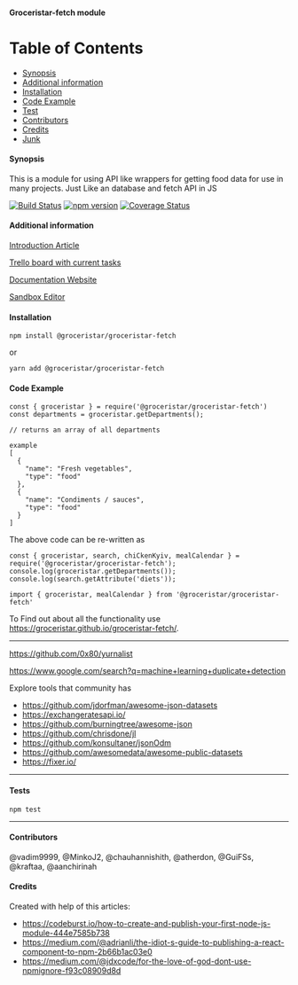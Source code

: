 #### Groceristar-fetch module

Table of Contents
=================

 * [Synopsis](#synopsis)
 * [Additional information](#additional-information)
 * [Installation](#installation)
 * [Code Example](#code-example)
 * [Test](#tests)
 * [Contributors](#contributors)
 * [Credits](#credits)
 * [Junk](#junk)



#### Synopsis
  This is a module for using API like wrappers for getting food data for use in many projects. Just Like an database and fetch API in JS

[![Build Status](https://travis-ci.org/GroceriStar/groceristar-fetch.svg?branch=master)](https://travis-ci.org/GroceriStar/groceristar-fetch)
[![npm version](https://badge.fury.io/js/%40groceristar%2Fgroceristar-fetch.svg)](https://badge.fury.io/js/%40groceristar%2Fgroceristar-fetch)
[![Coverage Status](https://coveralls.io/repos/github/GroceriStar/groceristar-fetch/badge.svg?branch=master)](https://coveralls.io/github/GroceriStar/groceristar-fetch?branch=master)

<!--
![Alt Text](https://github.com/GroceriStar/creative/blob/master/app-video/fetch-inside.gif)/
-->

#### Additional information
[Introduction Article](https://medium.com/groceristar/groceristar-fetch-small-module-that-weve-created-8b4a62bd5d7b)

[Trello board with current tasks](https://trello.com/b/U2Jm8JWX/fetch-plugin)

[Documentation Website](https://groceristar.github.io/groceristar-fetch/)

[Sandbox Editor](https://codesandbox.io/s/mzknoy0rnp)


#### Installation

`npm install @groceristar/groceristar-fetch`

or

`yarn add @groceristar/groceristar-fetch`




#### Code Example

```
const { groceristar } = require('@groceristar/groceristar-fetch')
const departments = groceristar.getDepartments();

// returns an array of all departments

example
[
  {
    "name": "Fresh vegetables",
    "type": "food"
  },
  {
    "name": "Condiments / sauces",
    "type": "food"
  }
]
```

The above code can be re-written as

```
const { groceristar, search, chiCkenKyiv, mealCalendar } = require('@groceristar/groceristar-fetch');
console.log(groceristar.getDepartments());
console.log(search.getAttribute('diets'));

import { groceristar, mealCalendar } from '@groceristar/groceristar-fetch'
```
To Find out about all the functionality use https://groceristar.github.io/groceristar-fetch/.

---

https://github.com/0x80/yurnalist


https://www.google.com/search?q=machine+learning+duplicate+detection


Explore tools that community has
- https://github.com/jdorfman/awesome-json-datasets
- https://exchangeratesapi.io/
- https://github.com/burningtree/awesome-json
- https://github.com/chrisdone/jl
- https://github.com/konsultaner/jsonOdm
- https://github.com/awesomedata/awesome-public-datasets
- https://fixer.io/

---

#### Tests

`npm test`

---
#### Contributors

@vadim9999, @MinkoJ2, @chauhannishith, @atherdon, @GuiFSs, @kraftaa, @aanchirinah

#### Credits

Created with help of this articles:
- https://codeburst.io/how-to-create-and-publish-your-first-node-js-module-444e7585b738
- https://medium.com/@adrianli/the-idiot-s-guide-to-publishing-a-react-component-to-npm-2b66b1ac03e0
- https://medium.com/@jdxcode/for-the-love-of-god-dont-use-npmignore-f93c08909d8d
